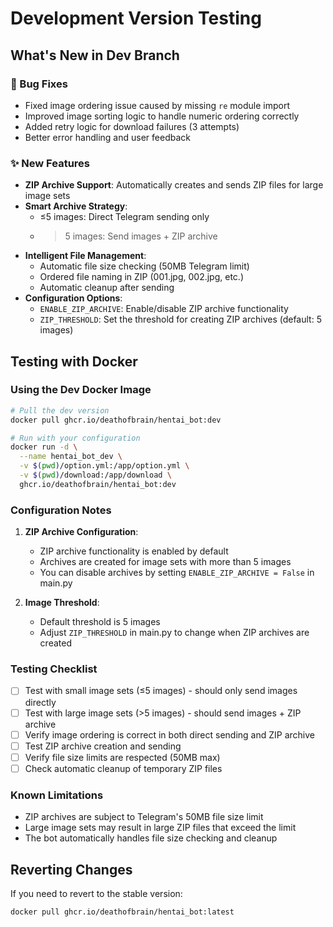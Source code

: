 # Development Version Testing

## What's New in Dev Branch

### 🔧 Bug Fixes
- Fixed image ordering issue caused by missing `re` module import
- Improved image sorting logic to handle numeric ordering correctly
- Added retry logic for download failures (3 attempts)
- Better error handling and user feedback

### ✨ New Features
- **ZIP Archive Support**: Automatically creates and sends ZIP files for large image sets
- **Smart Archive Strategy**: 
  - ≤5 images: Direct Telegram sending only
  - >5 images: Send images + ZIP archive
- **Intelligent File Management**: 
  - Automatic file size checking (50MB Telegram limit)
  - Ordered file naming in ZIP (001.jpg, 002.jpg, etc.)
  - Automatic cleanup after sending
- **Configuration Options**: 
  - `ENABLE_ZIP_ARCHIVE`: Enable/disable ZIP archive functionality
  - `ZIP_THRESHOLD`: Set the threshold for creating ZIP archives (default: 5 images)

## Testing with Docker

### Using the Dev Docker Image

```bash
# Pull the dev version
docker pull ghcr.io/deathofbrain/hentai_bot:dev

# Run with your configuration
docker run -d \
  --name hentai_bot_dev \
  -v $(pwd)/option.yml:/app/option.yml \
  -v $(pwd)/download:/app/download \
  ghcr.io/deathofbrain/hentai_bot:dev
```

### Configuration Notes

1. **ZIP Archive Configuration**: 
   - ZIP archive functionality is enabled by default
   - Archives are created for image sets with more than 5 images
   - You can disable archives by setting `ENABLE_ZIP_ARCHIVE = False` in main.py

2. **Image Threshold**:
   - Default threshold is 5 images
   - Adjust `ZIP_THRESHOLD` in main.py to change when ZIP archives are created

### Testing Checklist

- [ ] Test with small image sets (≤5 images) - should only send images directly
- [ ] Test with large image sets (>5 images) - should send images + ZIP archive
- [ ] Verify image ordering is correct in both direct sending and ZIP archive
- [ ] Test ZIP archive creation and sending
- [ ] Verify file size limits are respected (50MB max)
- [ ] Check automatic cleanup of temporary ZIP files

### Known Limitations

- ZIP archives are subject to Telegram's 50MB file size limit
- Large image sets may result in large ZIP files that exceed the limit
- The bot automatically handles file size checking and cleanup

## Reverting Changes

If you need to revert to the stable version:

```bash
docker pull ghcr.io/deathofbrain/hentai_bot:latest
```
